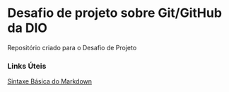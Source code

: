 # Desafio de projeto sobre Git/GitHub da DIO
Repositório criado para o Desafio de Projeto

### Links Úteis
[Sintaxe Básica do Markdown](https://www.markdownguide.org/basic-syntax/)
